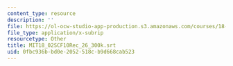 ```yaml
---
content_type: resource
description: ''
file: https://ol-ocw-studio-app-production.s3.amazonaws.com/courses/18-02sc-multivariable-calculus-fall-2010/0fbc936bbd0e2052518cb9d668cab523_MIT18_02SCF10Rec_26_300k.srt
file_type: application/x-subrip
resourcetype: Other
title: MIT18_02SCF10Rec_26_300k.srt
uid: 0fbc936b-bd0e-2052-518c-b9d668cab523
---
```

